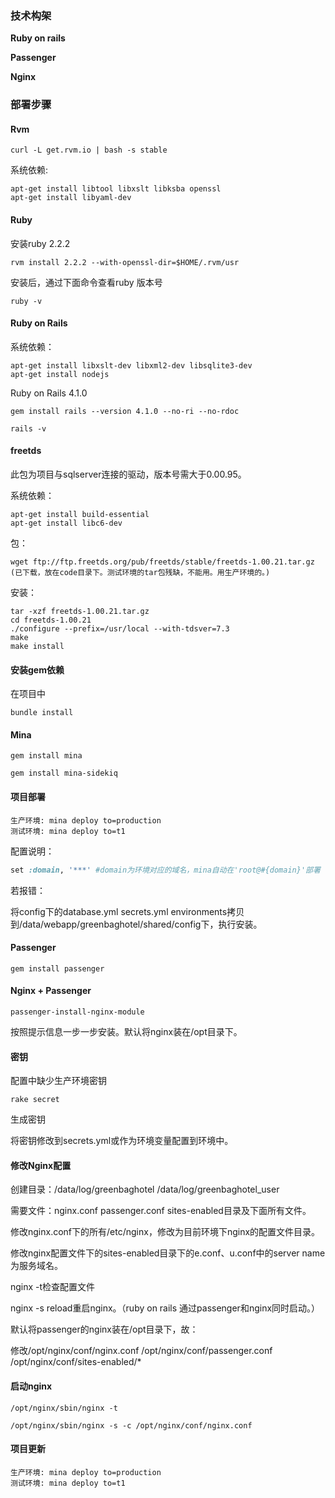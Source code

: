 ### 技术构架

**Ruby on rails**

**Passenger**

**Nginx**

### 部署步骤

#### Rvm 

```shell
curl -L get.rvm.io | bash -s stable
```

系统依赖:

```shell
apt-get install libtool libxslt libksba openssl
apt-get install libyaml-dev
```

#### Ruby

安装ruby 2.2.2

```shell
rvm install 2.2.2 --with-openssl-dir=$HOME/.rvm/usr
```

安装后，通过下面命令查看ruby 版本号

```shell
ruby -v 
```

#### Ruby on Rails

系统依赖：

```shell
apt-get install libxslt-dev libxml2-dev libsqlite3-dev
apt-get install nodejs
```

Ruby on Rails 4.1.0

```shell
gem install rails --version 4.1.0 --no-ri --no-rdoc
```

```shell
rails -v
```

#### freetds

此包为项目与sqlserver连接的驱动，版本号需大于0.00.95。

系统依赖：

```
apt-get install build-essential 
apt-get install libc6-dev
```

包：

```shell
wget ftp://ftp.freetds.org/pub/freetds/stable/freetds-1.00.21.tar.gz
(已下载，放在code目录下。测试环境的tar包残缺，不能用。用生产环境的。)
```

安装：

```shell
tar -xzf freetds-1.00.21.tar.gz
cd freetds-1.00.21
./configure --prefix=/usr/local --with-tdsver=7.3
make 
make install
```

#### 安装gem依赖

在项目中

```shell
bundle install
```

#### Mina

```
gem install mina

gem install mina-sidekiq
```

#### 项目部署

```shell
生产环境: mina deploy to=production
测试环境: mina deploy to=t1
```

配置说明：

```ruby
set :domain, '***' #domain为环境对应的域名，mina自动在'root@#{domain}'部署
```

若报错：

将config下的database.yml secrets.yml environments拷贝到/data/webapp/greenbaghotel/shared/config下，执行安装。

#### Passenger

```
gem install passenger
```

#### Nginx + Passenger

```shell
passenger-install-nginx-module
```

按照提示信息一步一步安装。默认将nginx装在/opt目录下。

#### 密钥

配置中缺少生产环境密钥

```shell
rake secret
```

生成密钥

将密钥修改到secrets.yml或作为环境变量配置到环境中。

#### 修改Nginx配置

创建目录：/data/log/greenbaghotel /data/log/greenbaghotel_user

需要文件：nginx.conf passenger.conf sites-enabled目录及下面所有文件。

修改nginx.conf下的所有/etc/nginx，修改为目前环境下nginx的配置文件目录。

修改nginx配置文件下的sites-enabled目录下的e.conf、u.conf中的server name为服务域名。

nginx -t检查配置文件

nginx -s reload重启nginx。（ruby on rails 通过passenger和nginx同时启动。）

默认将passenger的nginx装在/opt目录下，故：

修改/opt/nginx/conf/nginx.conf /opt/nginx/conf/passenger.conf /opt/nginx/conf/sites-enabled/*

#### 启动nginx

```shell
/opt/nginx/sbin/nginx -t

/opt/nginx/sbin/nginx -s -c /opt/nginx/conf/nginx.conf
```

#### 项目更新

```shell
生产环境: mina deploy to=production
测试环境: mina deploy to=t1
```

